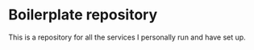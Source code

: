 # Boilerplate repository

This is a repository for all the services I personally run and have set up.
